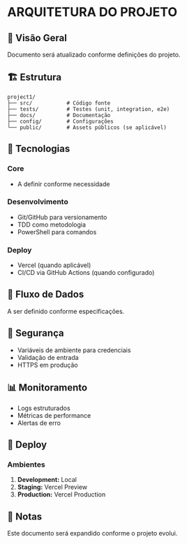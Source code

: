 # ARQUITETURA DO PROJETO

## 📐 Visão Geral
Documento será atualizado conforme definições do projeto.

## 🏗️ Estrutura
```
project1/
├── src/           # Código fonte
├── tests/         # Testes (unit, integration, e2e)
├── docs/          # Documentação
├── config/        # Configurações
└── public/        # Assets públicos (se aplicável)
```

## 🔧 Tecnologias
### Core
- A definir conforme necessidade

### Desenvolvimento
- Git/GitHub para versionamento
- TDD como metodologia
- PowerShell para comandos

### Deploy
- Vercel (quando aplicável)
- CI/CD via GitHub Actions (quando configurado)

## 🔄 Fluxo de Dados
A ser definido conforme especificações.

## 🔐 Segurança
- Variáveis de ambiente para credenciais
- Validação de entrada
- HTTPS em produção

## 📊 Monitoramento
- Logs estruturados
- Métricas de performance
- Alertas de erro

## 🚀 Deploy
### Ambientes
1. **Development:** Local
2. **Staging:** Vercel Preview
3. **Production:** Vercel Production

## 📝 Notas
Este documento será expandido conforme o projeto evolui.